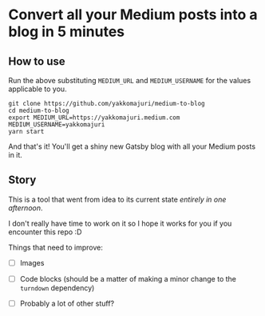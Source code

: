 # Convert all your Medium posts into a blog in 5 minutes

## How to use

Run the above substituting `MEDIUM_URL` and `MEDIUM_USERNAME` for the values applicable to you.

```
git clone https://github.com/yakkomajuri/medium-to-blog
cd medium-to-blog
export MEDIUM_URL=https://yakkomajuri.medium.com MEDIUM_USERNAME=yakkomajuri 
yarn start
```

And that's it! You'll get a shiny new Gatsby blog with all your Medium posts in it.

## Story

This is a tool that went from idea to its current state _entirely in one afternoon_. 

I don't really have time to work on it so I hope it works for you if you encounter this repo :D

Things that need to improve:

- [ ] Images
- [ ] Code blocks (should be a matter of making a minor change to the `turndown` dependency)
- [ ] Probably a lot of other stuff?






